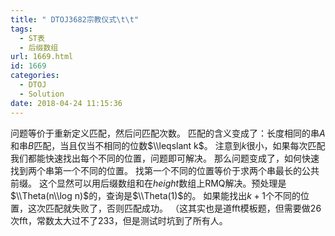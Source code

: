 ```yaml
---
title: " DTOJ3682宗教仪式\t\t"
tags:
  - ST表
  - 后缀数组
url: 1669.html
id: 1669
categories:
  - DTOJ
  - Solution
date: 2018-04-24 11:15:36
---
```


问题等价于重新定义匹配，然后问匹配次数。 匹配的含义变成了：长度相同的串$A$和串$B$匹配，当且仅当不相同的位数$\\leqslant k$。 注意到$k$很小，如果每次匹配我们都能快速找出每个不同的位置，问题即可解决。 那么问题变成了，如何快速找到两个串第一个不同的位置。 找第一个不同的位置等价于求两个串最长的公共前缀。 这个显然可以用后缀数组和在$height$数组上RMQ解决。预处理是$\\Theta(n\\log n)$的，查询是$\\Theta(1)$的。 如果能找出$k+1$个不同的位置，这次匹配就失败了，否则匹配成功。 （这其实也是道fft模板题，但需要做$26$次fft，常数太大过不了233，但是测试时坑到了所有人。